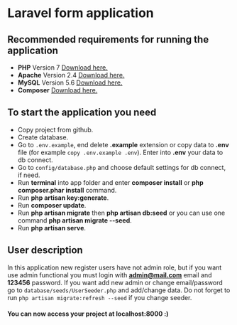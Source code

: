 # Laravel form application

## Recommended requirements for running the application

 - **PHP** Version 7 [Download here.](http://php.net/downloads.php)
 - **Apache** Version 2.4 [Download here.](https://httpd.apache.org/download.cgi)
 - **MySQL** Version 5.6 [Download here.](https://dev.mysql.com/downloads/)
 - **Composer** [Download here.](https://getcomposer.org/)
 
## To start the application you need
 
- Copy project from github.
- Create database.
- Go to `.env.example`, end delete **.example** extension or copy data to **.env** file (for example `copy .env.example .env`). Enter into **.env** your data to db connect.
- Go to `config/database.php` and choose default settings for db connect, if need.
- Run **terminal** into app folder and enter **composer install** or **php composer.phar install** command.
- Run **php artisan key:generate**.
- Run **composer update**.
- Run **php artisan migrate** then **php artisan db:seed** or you can use one command **php artisan migrate --seed**.
- Run **php artisan serve**.

## User description

In this application new register users have not admin role, but if you want use admin functional you must login with **admin@mail.com** email and **123456** password. If you want add new admin or change email/password go to `database/seeds/UserSeeder.php` and add/change data. Do not forget to run `php artisan migrate:refresh --seed` if you change seeder.

#### You can now access your project at localhost:8000 :)
